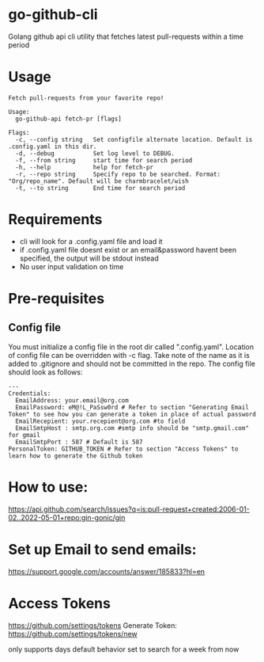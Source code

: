 # go-github-cli
Golang github api cli utility that fetches latest pull-requests within a time period

# Usage
```
Fetch pull-requests from your favorite repo!

Usage:
  go-github-api fetch-pr [flags]

Flags:
  -c, --config string   Set configfile alternate location. Default is .config.yaml in this dir.
  -d, --debug           Set log level to DEBUG.
  -f, --from string     start time for search period
  -h, --help            help for fetch-pr
  -r, --repo string     Specify repo to be searched. Format: "Org/repo_name". Default will be charmbracelet/wish
  -t, --to string       End time for search period
  ```

# Requirements
- cli will look for a .config.yaml file and load it
- if .config.yaml file doesnt exist or an email&password havent been specified, the output will be stdout instead
- No user input validation on time 


# Pre-requisites
## Config file
You must initialize a config file in the root dir called ".config.yaml". Location of config file can be overridden with -c flag. Take note of the name as it is added to .gitignore and should not be committed in the repo. The config file should look as follows:
```
---
Credentials:
  EmailAddress: your.email@org.com
  EmailPassword: eM@!L_PaSsw0rd # Refer to section "Generating Email Token" to see how you can generate a token in place of actual password  
  EmailRecepient: your.recepient@org.com #to field
  EmailSmtpHost : smtp.org.com #smtp info should be "smtp.gmail.com" for gmail
  EmailSmtpPort : 587 # Default is 587 
PersonalToken: GITHUB_TOKEN # Refer to section "Access Tokens" to learn how to generate the Github token
```
# How to use:
https://api.github.com/search/issues?q=is:pull-request+created:2006-01-02..2022-05-01+repo:gin-gonic/gin

# Set up Email to send emails:
https://support.google.com/accounts/answer/185833?hl=en


# Access Tokens
https://github.com/settings/tokens
Generate Token:
https://github.com/settings/tokens/new


only supports days
default behavior set to search for a week from now